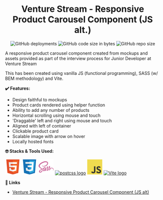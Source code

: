 <div align="center">

<h1>Venture Stream - Responsive Product Carousel Component (JS alt.)</h1>

![GitHub deployments](https://img.shields.io/github/deployments/asbhogal/Venture-Stream-Responsive-Product-Carousel-Component-JS-Alt/production?label=DEPLOYMENT%20STATE&style=for-the-badge&labelColor=000) ![GitHub code size in bytes](https://img.shields.io/github/languages/code-size/asbhogal/Venture-Stream-Responsive-Product-Carousel-Component-JS-Alt?style=for-the-badge&labelColor=000) ![GitHub repo size](https://img.shields.io/github/repo-size/asbhogal/Venture-Stream-Responsive-Product-Carousel-Component-JS-Alt?color=blueviolet&style=for-the-badge&labelColor=000)

</div>

A responsive product carousel component created from mockups and assets provided as part of the interview process for Junior Developer at Venture Stream

This has been created using vanilla JS (functional programming), SASS (w/ BEM methodology) and Vite.

<strong>:heavy_check_mark: Features:</strong><br>

- Design faithful to mockups
- Product cards rendered using helper function
- Ability to add any number of products
- Horizontal scrolling using mouse and touch
- 'Draggable' left and right using mouse and touch
- Aligned with left of container
- Clickable product card
- Scalable image with arrow on hover
- Locally hosted fonts

<strong>:nerd_face: Stacks &#38; Tools Used:</strong><br>
<br>
<a target="_blank" rel="noopener noreferrer" href="https://github.com/devicons/devicon/blob/master/icons/html5/html5-original.svg"><img src="https://github.com/devicons/devicon/raw/master/icons/html5/html5-original.svg" alt="html5 logo" width="50" height="50" style="max-width:100%;"></a>
<a target="_blank" rel="noopener noreferrer" href="https://github.com/devicons/devicon/blob/master/icons/css3/css3-original.svg"><img src="https://github.com/devicons/devicon/raw/master/icons/css3/css3-original.svg" alt="css3 logo" width="50" height="50" style="max-width:100%;"></a>
<a target="_blank" rel="noopener noreferrer" href="https://github.com/devicons/devicon/blob/master/icons/sass/sass-original.svg"><img src="https://github.com/devicons/devicon/blob/master/icons/sass/sass-original.svg" alt="sass logo" width="50" height="50" style="max-width:100%;"></a>
<a target="_blank" rel="noopener noreferrer" href="https://github.com/postcss/brand/blob/master/dist/postcss-logo-symbol.svg"><img src="https://github.com/postcss/brand/blob/master/dist/postcss-logo-symbol.svg" alt="postcss logo" width="50" height="50" style="max-width:100%;"></a>
<a target="_blank" rel="noopener noreferrer" href="https://github.com/devicons/devicon/blob/master/icons/javascript/javascript-original.svg"><img src="https://github.com/devicons/devicon/raw/master/icons/javascript/javascript-original.svg" alt="JavaScript" width="50" height="50" style="max-width:100%;"></a>
<a target="_blank" rel="noopener noreferrer" href="https://github.com/vitejs/vite/blob/main/docs/public/logo.svg"><img src="https://github.com/vitejs/vite/blob/main/docs/public/logo.svg" alt="Vite logo" width="50" height="50" style="max-width:100%;"></a>

<strong>:link: Links</strong><br>

- <a target="_blank" href="https://venture-stream-product-carousel-component-js-alt.vercel.app/">Venture Stream - Responsive Product Carousel Component (JS alt)</a>
